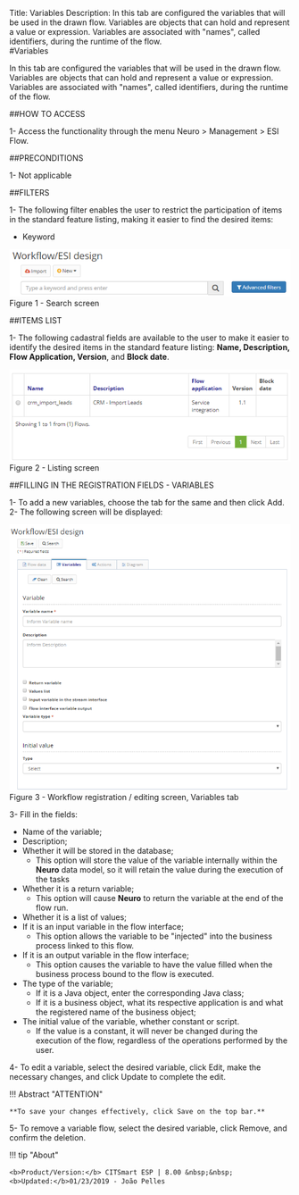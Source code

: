 Title: Variables
Description: In this tab are configured the variables that will be used in the drawn flow. Variables are objects that can hold and represent a value or expression. Variables are associated with "names", called identifiers, during the runtime of the flow.  
#Variables  

In this tab are configured the variables that will be used in the drawn flow. Variables are objects that can hold and represent a value or expression. Variables are associated with "names", called identifiers, during the runtime of the flow.  

##HOW TO ACCESS  

1- Access the functionality through the menu Neuro > Management > ESI Flow.  

##PRECONDITIONS  

1- Not applicable  

##FILTERS  

1- The following filter enables the user to restrict the participation of items in the standard feature listing, making it easier to find the desired items:  

- Keyword  

![Screenshot](images/Variables-fig01.png)  
Figure 1 - Search screen

##ITEMS LIST  

1- The following cadastral fields are available to the user to make it easier to identify the desired items in the standard feature listing: **Name, Description, Flow Application, Version**, and **Block date**.

![Screenshot](images/Variables-fig02.png)    
Figure 2 - Listing screen  

##FILLING IN THE REGISTRATION FIELDS - VARIABLES  

1- To add a new variables, choose the tab for the same and then click Add.  
2- The following screen will be displayed:  

![Screenshot](images/Variables-fig03.png)   
Figure 3 - Workflow registration / editing screen, Variables tab  

3- Fill in the fields:  

- Name of the variable;  
- Description;  
- Whether it will be stored in the database;  
	- This option will store the value of the variable internally within the **Neuro** data model, so it will retain the value during the execution of the tasks  
- Whether it is a return variable;  
	- This option will cause **Neuro** to return the variable at the end of the flow run.  
- Whether it is a list of values;  
- If it is an input variable in the flow interface;  
	- This option allows the variable to be "injected" into the business process linked to this flow.  
- If it is an output variable in the flow interface;  
	- This option causes the variable to have the value filled when the business process bound to the flow is executed.  
- The type of the variable;  
	- If it is a Java object, enter the corresponding Java class;  
	- If it is a business object, what its respective application is and what the registered name of the business object;  
- The initial value of the variable, whether constant or script.  
	- If the value is a constant, it will never be changed during the execution of the flow, regardless of the operations performed by the user.  

4- To edit a variable, select the desired variable, click Edit, make the necessary changes, and click Update to complete the edit.  

!!! Abstract "ATTENTION"  

    **To save your changes effectively, click Save on the top bar.**  

5- To remove a variable flow, select the desired variable, click Remove, and confirm the deletion.
	


!!! tip "About"

    <b>Product/Version:</b> CITSmart ESP | 8.00 &nbsp;&nbsp;
    <b>Updated:</b>01/23/2019 - João Pelles  


